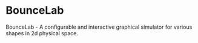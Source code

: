 # BounceLab
BounceLab - A configurable and interactive graphical simulator for various shapes in 2d physical space.
